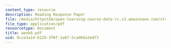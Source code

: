 ```yaml
---
content_type: resource
description: Reading Response Paper
file: /media/https%3A/open-learning-course-data-rc.s3.amazonaws.com/sts-035-the-history-of-computing-spring-2004/9cca3a14b12b3f0f1a675cad0da2ed73_week6.pdf
file_type: application/pdf
resourcetype: Document
title: week6.pdf
uid: 9cca3a14-b12b-3f0f-1a67-5cad0da2ed73
---
```

